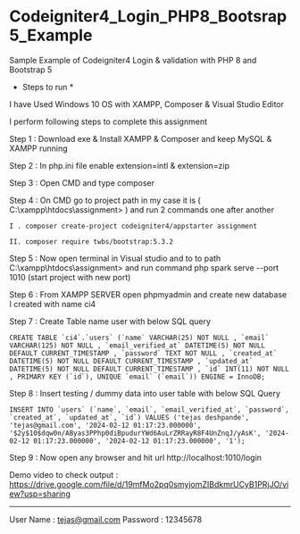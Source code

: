 # Codeigniter4_Login_PHP8_Bootsrap5_Example
Sample Example of Codeigniter4 Login & validation with PHP 8 and Bootstrap 5

* Steps to run *

I have Used Windows 10 OS with XAMPP, Composer & Visual Studio Editor

I perform following steps to complete this assignment

Step 1 : Download exe & Install XAMPP & Composer and keep MySQL & XAMPP running

Step 2 : In php.ini file enable extension=intl & extension=zip

Step 3 : Open CMD and type composer

Step 4 : On CMD go to project path in my case it is ( C:\xampp\htdocs\assignment> ) and run 2 commands one after another

	I . composer create-project codeigniter4/appstarter assignment
 
	II. composer require twbs/bootstrap:5.3.2
 
Step 5 : Now open terminal in Visual studio and to to path C:\xampp\htdocs\assignment> and run command
	php spark serve --port 1010 (start project with new port)

Step 6 : From XAMPP SERVER open phpmyadmin and create new database I created with name ci4

Step 7 : Create Table name user with below SQL query

	CREATE TABLE `ci4`.`users` (`name` VARCHAR(25) NOT NULL , `email` VARCHAR(125) NOT NULL , `email_verified_at` DATETIME(5) NOT NULL DEFAULT CURRENT_TIMESTAMP , `password` TEXT NOT NULL , `created_at` DATETIME(5) NOT NULL DEFAULT CURRENT_TIMESTAMP , `updated_at` DATETIME(5) NOT NULL DEFAULT CURRENT_TIMESTAMP , `id` INT(11) NOT NULL , PRIMARY KEY (`id`), UNIQUE `email` (`email`)) ENGINE = InnoDB;

Step 8 : Insert testing / dummy data into user table with below SQL Query

	INSERT INTO `users` (`name`, `email`, `email_verified_at`, `password`, `created_at`, `updated_at`, `id`) VALUES ('tejas deshpande', 'tejas@gmail.com', '2024-02-12 01:17:23.000000', '$2y$10$dqw0n/AByas3PPhp0diBpudurYWd6AuLrZRRayR8F4UnZnqJ/yAsK', '2024-02-12 01:17:23.000000', '2024-02-12 01:17:23.000000', '1');

Step 9 : Now open any browser and hit url http://localhost:1010/login

Demo video to check output : https://drive.google.com/file/d/19mfMo2pq0smyjomZIBdkmrUCyB1PRjJO/view?usp=sharing

---------------------------------------------------------------------------------------------------------

User Name : tejas@gmail.com
Password : 12345678
